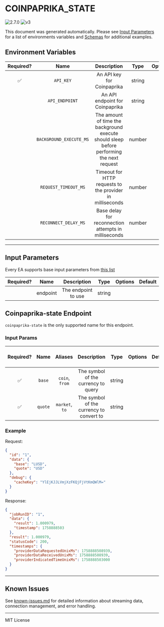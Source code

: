 # COINPAPRIKA_STATE

![2.7.0](https://img.shields.io/github/package-json/v/smartcontractkit/external-adapters-js?filename=packages/sources/coinpaprika-state/package.json) ![v3](https://img.shields.io/badge/framework%20version-v3-blueviolet)

This document was generated automatically. Please see [Input Parameters](#Input-Parameters) for a list of environments variables and [Schemas](#Schemas) for additional examples.

## Environment Variables

| Required? |          Name           |                                        Description                                        |  Type  | Options |                   Default                    |
| :-------: | :---------------------: | :---------------------------------------------------------------------------------------: | :----: | :-----: | :------------------------------------------: |
|    ✅     |        `API_KEY`        |                                An API key for Coinpaprika                                 | string |         |                                              |
|           |     `API_ENDPOINT`      |                              An API endpoint for Coinpaprika                              | string |         | `https://chainlink-streaming.dexpaprika.com` |
|           | `BACKGROUND_EXECUTE_MS` | The amount of time the background execute should sleep before performing the next request | number |         |                    `3000`                    |
|           |  `REQUEST_TIMEOUT_MS`   |                 Timeout for HTTP requests to the provider in milliseconds                 | number |         |                   `60000`                    |
|           |  `RECONNECT_DELAY_MS`   |                   Base delay for reconnection attempts in milliseconds                    | number |         |                    `5000`                    |

---

## Input Parameters

Every EA supports base input parameters from [this list](https://github.com/smartcontractkit/ea-framework-js/blob/main/src/config/index.ts)

| Required? |   Name   |     Description     |  Type  | Options | Default |
| :-------: | :------: | :-----------------: | :----: | :-----: | :-----: |
|           | endpoint | The endpoint to use | string |         |         |

## Coinpaprika-state Endpoint

`coinpaprika-state` is the only supported name for this endpoint.

### Input Params

| Required? |  Name   |    Aliases     |               Description                |  Type  | Options | Default | Depends On | Not Valid With |
| :-------: | :-----: | :------------: | :--------------------------------------: | :----: | :-----: | :-----: | :--------: | :------------: |
|    ✅     | `base`  | `coin`, `from` |   The symbol of the currency to query    | string |         |         |            |                |
|    ✅     | `quote` | `market`, `to` | The symbol of the currency to convert to | string |         |         |            |                |

### Example

Request:

```json
{
  "id": "1",
  "data": {
    "base": "LUSD",
    "quote": "USD"
  },
  "debug": {
    "cacheKey": "YlEjKJJLVmjXzFKQjFjVtKmQWlM="
  }
}
```

Response:

```json
{
  "jobRunID": "1",
  "data": {
    "result": 1.000979,
    "timestamp": 1758888503
  },
  "result": 1.000979,
  "statusCode": 200,
  "timestamps": {
    "providerDataRequestedUnixMs": 1758888508939,
    "providerDataReceivedUnixMs": 1758888508939,
    "providerIndicatedTimeUnixMs": 1758888503000
  }
}
```

---

## Known Issues

See [known-issues.md](./known-issues.md) for detailed information about streaming data, connection management, and error handling.

---

MIT License
